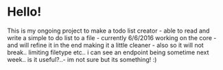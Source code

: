 # Hello!
This is my ongoing project to make a todo list creator - 
able to read and write a simple to do list to a file - 
currently 6/6/2016 working on the core - 
and will refine it in the end making it a little cleaner -
also so it will not break.. limiting filetype etc..
i can see an endpoint being sometime next week.. is it useful?..-
im not sure but its something! :) 
